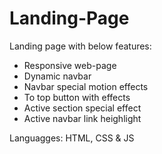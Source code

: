 # Landing-Page
Landing page with below features: 
- Responsive web-page
- Dynamic navbar
- Navbar special motion effects
- To top button with effects
- Active section special effect
- Active navbar link heighlight


Languagges:
HTML, CSS & JS
